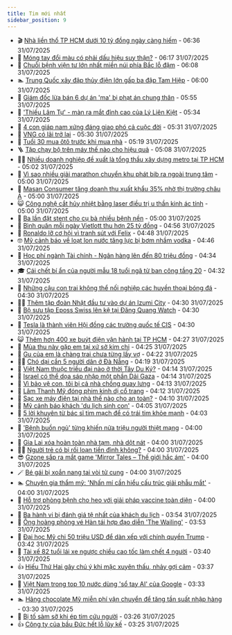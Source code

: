 ```yaml
---
title: Tim mới nhất
sidebar_position: 9
---
```


<!-- vnexpress-tin-moi-nhat:START -->
- 🎬 [Nhà liền thổ TP HCM dưới 10 tỷ đồng ngày càng hiếm](https://vnexpress.net/nha-lien-tho-tp-hcm-duoi-10-ty-dong-ngay-cang-hiem-4920728.html) - 06:36 31/07/2025
- 🐎 [Móng tay đổi màu có phải dấu hiệu suy thận?](https://vnexpress.net/mong-tay-doi-mau-co-phai-dau-hieu-suy-than-4921094.html) - 06:17 31/07/2025
- 🦍 [Chuỗi bệnh viện tư lớn nhất miền núi phía Bắc lỗ đậm](https://vnexpress.net/tnh-chuoi-benh-vien-tu-lon-nhat-mien-nui-phia-bac-lo-dam-4921112.html) - 06:08 31/07/2025
- 🏊 [Trung Quốc xây đập thủy điện lớn gấp ba đập Tam Hiệp](https://vnexpress.net/trung-quoc-xay-dap-thuy-dien-lon-gap-ba-dap-tam-hiep-4920007.html) - 06:00 31/07/2025
- 🎊 [Giám đốc lừa bán 6 dự án &#39;ma&#39; bị phạt án chung thân](https://vnexpress.net/giam-doc-lua-ban-6-du-an-ma-bi-phat-an-chung-than-4921125.html) - 05:55 31/07/2025
- 🎃 [&#39;Thiếu Lâm Tự&#39; - màn ra mắt đỉnh cao của Lý Liên Kiệt](https://vnexpress.net/thieu-lam-tu-man-ra-mat-dinh-cao-cua-ly-lien-kiet-4920650.html) - 05:34 31/07/2025
- 🧰 [4 con giáp nam xứng đáng giao phó cả cuộc đời](https://vnexpress.net/van-may-12-con-giap-con-giap-may-man-hom-nay-ngay-31-7-4-con-giap-nam-xung-dang-giao-pho-ca-cuoc-doi-4920839.html) - 05:31 31/07/2025
- 🔭 [VNG có lãi trở lại](https://vnexpress.net/vng-co-lai-tro-lai-4920746.html) - 05:30 31/07/2025
- 🫶 [Tuổi 30 mua ôtô trước khi mua nhà](https://vnexpress.net/tuoi-30-mua-oto-truoc-khi-mua-nha-4921025.html) - 05:19 31/07/2025
- 🪜 [Tập chạy bộ trên máy thế nào cho hiệu quả](https://vnexpress.net/tap-chay-bo-tren-may-the-nao-cho-hieu-qua-4921116.html) - 05:08 31/07/2025
- 👨‍🏫 [Nhiều doanh nghiệp đề xuất là tổng thầu xây dựng metro tại TP HCM](https://vnexpress.net/nhieu-doanh-nghiep-de-xuat-la-tong-thau-xay-dung-metro-tai-tp-hcm-4920744.html) - 05:02 31/07/2025
- 🎊 [Vì sao nhiều giải marathon chuyển khu phát bib ra ngoài trung tâm](https://vnexpress.net/expo-marathon-ngoai-trung-tam-4921100.html) - 05:00 31/07/2025
- 🎊 [Masan Consumer tăng doanh thu xuất khẩu 35% nhờ thị trường châu Á](https://vnexpress.net/masan-consumer-tang-doanh-thu-xuat-khau-35-nho-thi-truong-chau-a-4921083.html) - 05:00 31/07/2025
- 😺 [Công nghệ cắt hủy nhiệt bằng laser điều trị u thần kinh ác tính](https://vnexpress.net/cong-nghe-cat-huy-nhiet-bang-laser-dieu-tri-u-than-kinh-ac-tinh-4921082.html) - 05:00 31/07/2025
- 🐘 [Ba lần đặt stent cho cụ bà nhiều bệnh nền](https://vnexpress.net/ba-lan-dat-stent-cho-cu-ba-nhieu-benh-nen-4920975.html) - 05:00 31/07/2025
- 🌁 [Bình quân mỗi ngày Vietlott thu hơn 25 tỷ đồng](https://vnexpress.net/binh-quan-moi-ngay-vietlott-thu-hon-25-ty-dong-4921085.html) - 04:56 31/07/2025
- 🐲 [Ronaldo lỡ cơ hội vì tranh sút với Felix](https://vnexpress.net/ronaldo-lo-co-hoi-vi-tranh-sut-voi-felix-4921078.html) - 04:48 31/07/2025
- 🤓 [Mỹ cảnh báo về loạt lon nước tăng lực bị bơm nhầm vodka](https://vnexpress.net/my-canh-bao-ve-loat-lon-nuoc-tang-luc-bi-bom-nham-vodka-4921053.html) - 04:46 31/07/2025
- 💪 [Học phí ngành Tài chính - Ngân hàng lên đến 80 triệu đồng](https://vnexpress.net/hoc-phi-nganh-tai-chinh-ngan-hang-len-den-80-trieu-dong-4920330.html) - 04:34 31/07/2025
- 🎓 [Cái chết bí ẩn của người mẫu 18 tuổi ngã từ ban công tầng 20](https://vnexpress.net/cai-chet-bi-an-cua-nguoi-mau-18-tuoi-nga-tu-ban-cong-tang-20-4921081.html) - 04:32 31/07/2025
- 🫣 [Những cậu con trai không thể nối nghiệp các huyền thoại bóng đá](https://vnexpress.net/nhung-cau-con-trai-khong-the-noi-nghiep-cac-huyen-thoai-bong-da-4920685.html) - 04:30 31/07/2025
- 🧑‍💻 [Thêm tập đoàn Nhật đầu tư vào dự án Izumi City](https://vnexpress.net/them-tap-doan-nhat-dau-tu-vao-du-an-izumi-city-4921080.html) - 04:30 31/07/2025
- 🐲 [Bộ sưu tập Eposs Swiss lên kệ tại Đăng Quang Watch](https://vnexpress.net/bo-suu-tap-eposs-swiss-len-ke-tai-dang-quang-watch-4921009.html) - 04:30 31/07/2025
- 🌝 [Tesla là thành viên Hội đồng các trường quốc tế CIS](https://vnexpress.net/tesla-la-thanh-vien-hoi-dong-cac-truong-quoc-te-cis-4920840.html) - 04:30 31/07/2025
- 😺 [Thêm hơn 400 xe buýt điện vận hành tại TP HCM](https://vnexpress.net/them-hon-400-xe-buyt-dien-van-hanh-tai-tp-hcm-4921089.html) - 04:27 31/07/2025
- 🐎 [Mùa thu này gặp em tại xứ sở kim chi](https://vnexpress.net/mua-thu-nay-gap-em-tai-xu-so-kim-chi-4920256.html) - 04:25 31/07/2025
- 🎡 [Gu của em là chàng trai chưa từng lấy vợ](https://vnexpress.net/gu-cua-em-la-chang-trai-chua-tung-lay-vo-4918748.html) - 04:22 31/07/2025
- 👨‍🏫 [Chó dại cắn 5 người dân ở Đà Nẵng](https://vnexpress.net/cho-dai-can-5-nguoi-dan-o-da-nang-4921033.html) - 04:19 31/07/2025
- 🦆 [Việt Nam thuộc triều đại nào ở thời Tây Du Ký?](https://vnexpress.net/crossword-giai-o-chu-o-chu-lich-su-viet-nam-su-viet-viet-nam-thuoc-trieu-dai-nao-o-thoi-tay-du-ky-4919628.html) - 04:14 31/07/2025
- 🚦 [Israel có thể dọa sáp nhập một phần Dải Gaza](https://vnexpress.net/israel-co-the-doa-sap-nhap-mot-phan-dai-gaza-4921036.html) - 04:14 31/07/2025
- 💫 [Vì bảo vệ con, tôi bị cả nhà chồng quay lưng](https://vnexpress.net/vi-bao-ve-con-toi-bi-ca-nha-chong-quay-lung-4921023.html) - 04:13 31/07/2025
- 🎉 [Lâm Thanh Mỹ đóng phim kinh dị cổ trang](https://vnexpress.net/lam-thanh-my-dong-phim-kinh-di-co-trang-4920985.html) - 04:12 31/07/2025
- 🌋 [Sạc xe máy điện tại nhà thế nào cho an toàn?](https://vnexpress.net/sac-xe-may-dien-tai-nha-the-nao-cho-an-toan-4920760.html) - 04:10 31/07/2025
- 🤖 [Mỹ cảnh báo khách &#39;du lịch sinh con&#39;](https://vnexpress.net/my-canh-bao-khach-du-lich-sinh-con-4921013.html) - 04:05 31/07/2025
- 🦏 [5 lời khuyên từ bác sĩ tim mạch để có trái tim khỏe mạnh](https://vnexpress.net/5-loi-khuyen-tu-bac-si-tim-mach-de-co-trai-tim-khoe-manh-4921056.html) - 04:03 31/07/2025
- 🦩 [&#39;Bệnh buồn ngủ&#39; từng khiến nửa triệu người thiệt mạng](https://vnexpress.net/benh-buon-ngu-tung-khien-nua-trieu-nguoi-thiet-mang-4921093.html) - 04:00 31/07/2025
- 👺 [Gia Lai xóa hoàn toàn nhà tạm, nhà dột nát](https://vnexpress.net/gia-lai-xoa-hoan-toan-nha-tam-nha-dot-nat-4921050.html) - 04:00 31/07/2025
- 🧑‍🏫 [Người trẻ có bị rối loạn tiền đình không?](https://vnexpress.net/nguoi-tre-co-bi-roi-loan-tien-dinh-khong-4921022.html) - 04:00 31/07/2025
- 😎 [Gzone sắp ra mắt game &#39;Mirror Tales – Thế giới hắc ám&#39;](https://vnexpress.net/gzone-sap-ra-mat-game-mirror-tales-the-gioi-hac-am-4920987.html) - 04:00 31/07/2025
- 🪄 [Bé gái bị xoắn nang tai vòi tử cung](https://vnexpress.net/be-gai-bi-xoan-nang-tai-voi-tu-cung-4920981.html) - 04:00 31/07/2025
- 🏊 [Chuyên gia thẩm mỹ: &#39;Nhấn mí cần hiểu cấu trúc giải phẫu mắt&#39;](https://vnexpress.net/chuyen-gia-tham-my-nhan-mi-can-hieu-cau-truc-giai-phau-mat-4920606.html) - 04:00 31/07/2025
- 💃 [Hỗ trợ phòng bệnh cho heo với giải pháp vaccine toàn diện](https://vnexpress.net/ho-tro-phong-benh-cho-heo-voi-giai-phap-vaccine-toan-dien-4918887.html) - 04:00 31/07/2025
- 🦆 [Ba hành vi bị đánh giá tệ nhất của khách du lịch](https://vnexpress.net/ba-hanh-vi-bi-danh-gia-te-nhat-cua-khach-du-lich-4920876.html) - 03:54 31/07/2025
- 🎊 [Ông hoàng phòng vé Hàn tái hợp đạo diễn &#39;The Wailing&#39;](https://vnexpress.net/ong-hoang-phong-ve-han-tai-hop-dao-dien-the-wailing-4920742.html) - 03:53 31/07/2025
- 👺 [Đại học Mỹ chi 50 triệu USD để dàn xếp với chính quyền Trump](https://vnexpress.net/dai-hoc-my-chi-50-trieu-usd-de-dan-xep-voi-chinh-quyen-trump-4921015.html) - 03:42 31/07/2025
- 🎡 [Tài xế 82 tuổi lái xe ngược chiều cao tốc làm chết 4 người](https://vnexpress.net/tai-xe-82-tuoi-lai-xe-nguoc-chieu-cao-toc-lam-chet-4-nguoi-4921026.html) - 03:40 31/07/2025
- 👍 [Hiếu Thứ Hai gây chú ý khi mặc xuyên thấu, nhảy gợi cảm](https://vnexpress.net/hieu-thu-hai-gay-chu-y-khi-mac-xuyen-thau-nhay-goi-cam-4921041.html) - 03:37 31/07/2025
- 🐎 [Việt Nam trong top 10 nước dùng &#39;sổ tay AI&#39; của Google](https://vnexpress.net/viet-nam-trong-top-10-nuoc-dung-so-tay-ai-cua-google-4920549.html) - 03:33 31/07/2025
- 🏊 [Hãng chocolate Mỹ miễn phí vận chuyển để tăng tần suất nhập hàng](https://vnexpress.net/hang-chocolate-my-mien-phi-van-chuyen-de-tang-tan-suat-nhap-hang-4917801.html) - 03:30 31/07/2025
- 🦩 [Bị tố sàm sỡ khi ép tim cứu người](https://vnexpress.net/bi-to-sam-so-khi-ep-tim-cuu-nguoi-4921019.html) - 03:26 31/07/2025
- 👍 [Công ty của bầu Đức hết lỗ lũy kế](https://vnexpress.net/cong-ty-cua-bau-duc-het-lo-luy-ke-4921002.html) - 03:25 31/07/2025<!-- vnexpress-tin-moi-nhat:END -->
